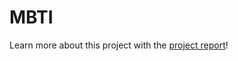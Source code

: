 # MBTI
Learn more about this project with the [project report](https://docs.google.com/document/d/1oqDd2Ehbl1ZdRYU6YtYFBAUcHEtPrG4C3zx5x7mxIq0/edit?usp=sharing)!

